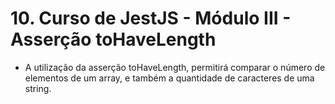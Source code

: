 # 10. Curso de JestJS - Módulo III - Asserção toHaveLength

- A utilização da asserção toHaveLength, permitirá comparar o número de elementos de um array, e também a quantidade de caracteres de uma string.